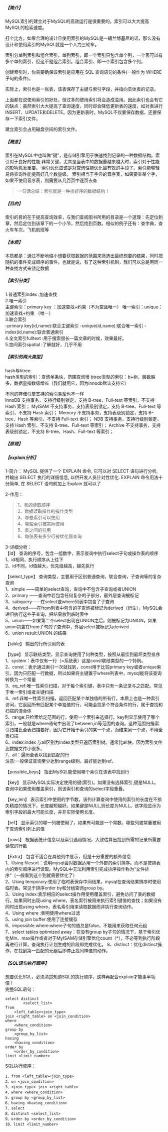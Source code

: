##### 【简介】
MySQL索引的建立对于MySQL的高效运行是很重要的，索引可以大大提高MySQL的检索速度。

打个比方，如果合理的设计且使用索引的MySQL是一辆兰博基尼的话，那么没有设计和使用索引的MySQL就是一个人力三轮车。

索引分单列索引和组合索引。单列索引，即一个索引只包含单个列，一个表可以有多个单列索引，但这不是组合索引。组合索引，即一个索引包含多个列。

创建索引时，你需要确保该索引是应用在	SQL 查询语句的条件(一般作为 WHERE 子句的条件)。

实际上，索引也是一张表，该表保存了主键与索引字段，并指向实体表的记录。

上面都在说使用索引的好处，但过多的使用索引将会造成滥用。因此索引也会有它的缺点：虽然索引大大提高了查询速度，同时却会降低更新表的速度，如对表进行INSERT、UPDATE和DELETE。因为更新表时，MySQL不仅要保存数据，还要保存一下索引文件。

建立索引会占用磁盘空间的索引文件。

##### 【概念】
索引在MySQL中也叫做“键”，是存储引擎用于快速找到记录的一种数据结构。索引对于良好的性能
   非常关键，尤其是当表中的数据量越来越大时，索引对于性能的影响愈发重要。
   索引优化应该是对查询性能优化最有效的手段了。索引能够轻易将查询性能提高好几个数量级。
   索引相当于字典的音序表，如果要查某个字，如果不使用音序表，则需要从几百页中逐页去查
>一句话总结：索引就是一种排好序的数据结构！ 

##### 【目的】
索引的目的在于提高查询效率，与我们查阅图书所用的目录是一个道理：先定位到章，然后定位到该章下的一个小节，然后找到页数。相似的例子还有：查字典，查火车车次，飞机航班等

##### 【本质】
本质都是：通过不断地缩小想要获取数据的范围来筛选出最终想要的结果，同时把随机的事件变成顺序的事件，也就是说，有了这种索引机制，我们可以总是用同一种查找方式来锁定数据

##### 【索引分类】
1.普通索引index :加速查找  
2.唯一索引   
    主键索引：primary key ：加速查找+约束（不为空且唯一）
    唯一索引：unique：加速查找+约束 （唯一）  
3.联合索引  
    -primary key(id,name):联合主键索引
    -unique(id,name):联合唯一索引
    -index(id,name):联合普通索引  
4.全文索引fulltext :用于搜索很长一篇文章的时候，效果最好。  
5.空间索引spatial :了解就好，几乎不用

##### 【索引的两大类型】
 hash与btree  
 hash类型的索引：查询单条快，范围查询慢
 btree类型的索引：b+树，层数越多，数据量指数级增长（我们就用它，因为innodb默认支持它）
   
 不同的存储引擎支持的索引类型也不一样    
 InnoDB 支持事务，支持行级别锁定，支持 B-tree、Full-text 等索引，不支持 Hash 索引；
 MyISAM 不支持事务，支持表级别锁定，支持 B-tree、Full-text 等索引，不支持 Hash 索引；
 Memory 不支持事务，支持表级别锁定，支持 B-tree、Hash 等索引，不支持 Full-text 索引；
 NDB 支持事务，支持行级别锁定，支持 Hash 索引，不支持 B-tree、Full-text 等索引；
 Archive 不支持事务，支持表级别锁定，不支持 B-tree、Hash、Full-text 等索引；       
 
 
 ##### 【原理】
 
 ##### 【explain分析】
1-简介：
    MySQL 提供了一个 EXPLAIN 命令, 它可以对 SELECT 语句进行分析, 并输出 SELECT 执行的详细信息, 以供开发人员针对性优化.
EXPLAIN 命令用法十分简单, 在 SELECT 语句前加上 Explain 就可以了
    
2-作用：
  >1、表的读取顺序    
  >2、数据读取操作的操作类型    
  >3、哪些索引可以使用    
  >4、哪些索引被实际使用    
  >5、表之间的引用    
  >6、每张表有多少行被优化器查询   
    
3-详细分析：    
【id】	查询的序号，包含一组数字，表示查询中执行select子句或操作表的顺序   
1、id相同，执行顺序从上往下   
2、id不同，id值越大，优先级越高，越先执行   
    
【select_type】	查询类型，主要用于区别普通查询，联合查询，子查询等的复杂查询   
1、simple ——简单的select查询，查询中不包含子查询或者UNION   
2、primary ——查询中若包含任何复杂的子部分，最外层查询被标记   
3、subquery——在select或where列表中包含了子查询   
4、derived——在from列表中包含的子查询被标记为derived（衍生），MySQL会递归执行这些子查询，把结果放到临时表中   
5、union——如果第二个select出现在UNION之后，则被标记为UNION，如果union包含在from子句的子查询中，外层select被标记为derived   
6、union result:UNION 的结果   

【table】	输出的行所引用的表   

【type】	显示联结类型，显示查询使用了何种类型，按照从最佳到最坏类型排序   
1、system：表中仅有一行（=系统表）这是const联结类型的一个特例。   
2、const：表示通过索引一次就找到，const用于比较primary key或者unique索引。因为只匹配一行数据，所以如果将主键置于where列表中，mysql能将该查询转换为一个常量    
3、eq_ref:唯一性索引扫描，对于每个索引键，表中只有一条记录与之匹配。常见于唯一索引或者主键扫描    
4、ref:非唯一性索引扫描，返回匹配某个单独值的所有行，本质上也是一种索引访问，它返回所有匹配某个单独值的行，可能会找多个符合条件的行，属于查找和扫描的混合体   
5、range:只检索给定范围的行，使用一个索引来选择行。key列显示使用了哪个索引，一般就是where语句中出现了between,in等范围的查询。这种范围扫描索引扫描比全表扫描要好，因为它开始于索引的某一个点，而结束另一个点，不用全表扫描    
6、index:index 与all区别为index类型只遍历索引树。通常比all快，因为索引文件比数据文件小很多。    
7、all：遍历全表以找到匹配的行     
注意:一般保证查询至少达到range级别，最好能达到ref。    

【possible_keys】	指出MySQL能使用哪个索引在该表中找到行

【key】	显示MySQL实际决定使用的键(索引)。如果没有选择索引,键是NULL。查询中如果使用覆盖索引，则该索引和查询的select字段重叠。

【key_len】	表示索引中使用的字节数，该列计算查询中使用的索引的长度在不损失精度的情况下，长度越短越好。如果键是NULL,则长度为NULL。该字段显示为索引字段的最大可能长度，并非实际使用长度。

【ref】	显示索引的哪一列被使用了，如果有可能是一个常数，哪些列或常量被用于查询索引列上的值

【rows】	根据表统计信息以及索引选用情况，大致估算出找到所需的记录所需要读取的行数

【Extra】	包含不适合在其他列中显示，但是十分重要的额外信息   
1、Using filesort：说明mysql会对数据适用一个外部的索引排序。而不是按照表内的索引顺序进行读取。MySQL中无法利用索引完成排序操作称为“文件排序”（一般看到这个到就需要优化了）       
2、Using temporary:使用了临时表保存中间结果，mysql在查询结果排序时使用临时表。常见于排序order by和分组查询group by。   
3、Using index:表示相应的select操作用使用覆盖索引，避免访问了表的数据行。如果同时出现using where，表名索引被用来执行索引键值的查找；如果没有同时出现using where，表名索引用来读取数据而非执行查询动作。    
4、Using where :表明使用where过滤    
5、using join buffer:使用了连接缓存     
6、impossible where:where子句的值总是false，不能用来获取任何元组    
7、select tables optimized away：在没有group by子句的情况下，基于索引优化Min、max操作或者对于MyISAM存储引擎优化count（*），不必等到执行阶段再进行计算，查询执行计划生成的阶段即完成优化。
8、distinct：优化distinct操作，在找到第一匹配的元组后即停止找同样值的动作。

##### 【SQL语句执行顺序】
想要优化SQL，必须清楚知道SQL的执行顺序，这样再配合explain才能事半功倍！    
完整SQL语句：    
```
select distinct    
        <select_list>   
from   
    <left_table><join_type>   
join <right_table> on <join_condition>   
where   
    <where_condition>   
group by   
    <group_by_list>   
having   
    <having_condition>   
order by   
    <order_by_condition>   
limit <limit number>   
```

SQL执行顺序：   
```
1、from <left_table><join_type>   
2、on <join_condition>   
3、<join_type> join <right_table>   
4、where <where_condition>   
5、group by <group_by_list>   
6、having <having_condition>   
7、select   
8、distinct <select_list>   
9、order by <order_by_condition>   
10、limit <limit_number>   
```  
